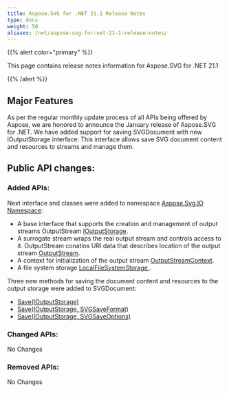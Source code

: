 ```yaml
---
title: Aspose.SVG for .NET 21.1 Release Notes
type: docs
weight: 50
aliases: /net/aspose-svg-for-net-21-1-release-notes/
---
```


{{% alert color="primary" %}}

This page contains release notes information for Aspose.SVG for .NET 21.1

{{% /alert %}}

## **Major Features**

As per the regular monthly update process of all APIs being offered by Aspose, we are honored to announce the January release of Aspose.SVG for .NET.
We have added support for saving SVGDocument with new IOutputStorage interface. This interface allows save SVG document content and resources to streams and manage them.   

## **Public API changes:**

### **Added APIs:**

Next interface and classes were added to namespace [Aspose.Svg.IO Namespace](https://reference.aspose.com/svg/net/aspose.svg.io/):

- A base interface that supports the creation and management of output streams OutputStream [IOutputStorage](https://reference.aspose.com/svg/net/aspose.svg.io/ioutputstorage/).
- A surrogate stream wraps the real output stream and controls access to it. OutputStream conatins URI data that describes location of the output stream [OutputStream](https://reference.aspose.com/svg/net/aspose.svg.io/outputstream/).
- A context for initialization of the output stream [OutputStreamContext](https://reference.aspose.com/svg/net/aspose.svg.io/outputstreamcontext/).
- A file system storage [LocalFileSystemStorage ](https://reference.aspose.com/svg/net/aspose.svg.io/localfilesystemstorage/).

Three new methods for saving the document content and resources to the output storage were added to SVGDocument:
- [Save(IOutputStorage)](https://reference.aspose.com/svg/net/aspose.svg/svgdocument/save/) 
- [Save(IOutputStorage, SVGSaveFormat)](https://reference.aspose.com/svg/net/aspose.svg/svgdocument/save/)
- [Save(IOutputStorage, SVGSaveOptions)](https://reference.aspose.com/svg/net/aspose.svg/svgdocument/save/)


### **Changed APIs:**

No Changes

### **Removed APIs:**

No Changes
